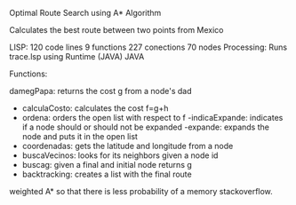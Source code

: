 
Optimal Route Search using A* Algorithm 

Calculates the best route between two points from Mexico

LISP:
120 code lines
9 functions
227 conections
70 nodes
Processing:
Runs trace.lsp using Runtime (JAVA)
JAVA

Functions:

damegPapa: returns the cost g from a node's dad
- calculaCosto: calculates the cost f=g+h
- ordena: orders the open list with respect to f
-indicaExpande: indicates if a node should or should not be expanded
-expande: expands the node and puts it in the open list
- coordenadas: gets the latitude and longitude from a node
- buscaVecinos: looks for its neighbors given a node id
- buscag: given a final and initial node returns g
- backtracking: creates a list with the final route

weighted A* so that there is less probability of a memory stackoverflow.

